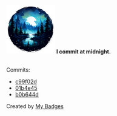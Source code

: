 <img src="https://github.com/my-badges/my-badges/blob/master/badges/time-of-commit/midnight-commits.png?raw=true" alt="I commit at midnight." title="I commit at midnight." width="128">
<strong>I commit at midnight.</strong>
<br><br>

Commits:

- <a href="https://github.com/Siddhant-K-code/signoz/commit/c99f02d70d6ad11fbae6da0237907b1f305d1886">c99f02d</a>
- <a href="https://github.com/Siddhant-K-code/signoz/commit/01b4e45999c7f9a40d47b24c3c602924c211e7d8">01b4e45</a>
- <a href="https://github.com/Siddhant-K-code/signoz/commit/b0b644d8e54859042dec8b4ab9a2b91604ab2ca0">b0b644d</a>


Created by <a href="https://github.com/my-badges/my-badges">My Badges</a>